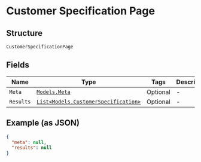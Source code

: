 
# Customer Specification Page

## Structure

`CustomerSpecificationPage`

## Fields

| Name | Type | Tags | Description |
|  --- | --- | --- | --- |
| `Meta` | [`Models.Meta`](../../doc/models/meta.md) | Optional | - |
| `Results` | [`List<Models.CustomerSpecification>`](../../doc/models/customer-specification.md) | Optional | - |

## Example (as JSON)

```json
{
  "meta": null,
  "results": null
}
```

